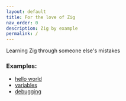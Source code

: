 ```yaml
---
layout: default
title: For the love of Zig
nav_order: 0
description: Zig by example
permalink: /
---
```


Learning Zig through someone else's mistakes

### Examples:

- [hello world](hello-world.md)
- [variables](variables.md)
- [debugging](debugging.md)